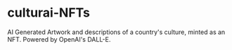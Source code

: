 # culturai-NFTs
AI Generated Artwork and descriptions of a country's culture, minted as an NFT. Powered by OpenAI's DALL-E.
